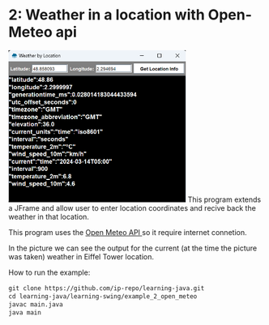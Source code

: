 # 2: Weather in a location with Open-Meteo api

<img src="example_2_open_meteo/screen-open-meteo.png" width="350" height="300">
This program extends a JFrame and allow user to enter location coordinates and recive back the weather in that location. 

This program uses the <a href="https://open-meteo.com/"> Open Meteo API </a> so it require internet connetion.

In the picture we can see the output for the current (at the time the picture was taken)  weather in Eiffel Tower location.

How to run the example:

```console
git clone https://github.com/ip-repo/learning-java.git
cd learning-java/learning-swing/example_2_open_meteo
javac main.java
java main
```

